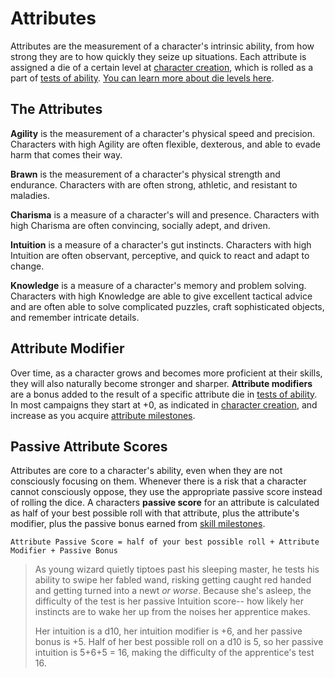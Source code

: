 # Attributes

Attributes are the measurement of a character's intrinsic ability, from how strong they are to how quickly they seize up situations. Each attribute is assigned a die of a certain level at [character creation](/character/), which is rolled as a part of [tests of ability](/character/tests/). [You can learn more about die levels here](/).



## The Attributes

**Agility** is the measurement of a character's physical speed and precision. Characters with high Agility are often flexible, dexterous, and able to evade harm that comes their way.

**Brawn** is the measurement of a character's physical strength and endurance. Characters with are often strong, athletic, and resistant to maladies.

**Charisma** is a measure of a character's will and presence. Characters with high Charisma are often convincing, socially adept, and driven.

**Intuition** is a measure of a character's gut instincts. Characters with high Intuition are often observant, perceptive, and quick to react and adapt to change. 

**Knowledge** is a measure of a character's memory and problem solving. Characters with high Knowledge are able to give excellent tactical advice and are often able to solve complicated puzzles, craft sophisticated objects, and remember intricate details.



## Attribute Modifier

Over time, as a character grows and becomes more proficient at their skills, they will also naturally become stronger and sharper. **Attribute modifiers** are a bonus added to the result of a specific attribute die in [tests of ability](/character/tests/). In most campaigns they start at +0, as indicated in [character creation](/character/), and increase as you acquire [attribute milestones](/character/milestones/). 



## Passive Attribute Scores

Attributes are core to a character's ability, even when they are not consciously focusing on them. Whenever there is a risk that a character cannot consciously oppose, they use the appropriate passive score instead of rolling the dice. A characters **passive score** for an attribute is calculated as half of your best possible roll with that attribute, plus the attribute's modifier, plus the passive bonus earned from [skill milestones](/character/milestones/).

`Attribute Passive Score = half of your best possible roll + Attribute Modifier + Passive Bonus`

> As young wizard quietly tiptoes past his sleeping master, he tests his ability to swipe her fabled wand, risking getting caught red handed and getting turned into a newt _or worse_. Because she's asleep, the difficulty of the test is her passive Intuition score-- how likely her instincts are to wake her up from the noises her apprentice makes.
>
> Her intuition is a d10, her intuition modifier is +6, and her passive bonus is +5. Half of her best possible roll on a d10 is 5, so her passive intuition is 5+6+5 = 16, making the difficulty of the apprentice's test 16.